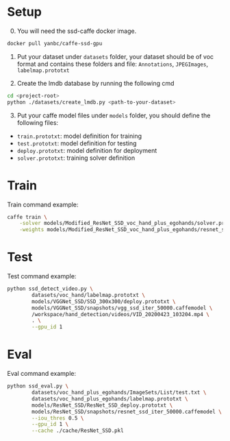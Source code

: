 # Setup
0. You will need the ssd-caffe docker image. 
```bash
docker pull yanbc/caffe-ssd-gpu
```

1. Put your dataset under `datasets` folder, your dataset should be of voc format and contains these folders and file: `Annotations`, `JPEGImages`, `labelmap.prototxt`

2. Create the lmdb database by running the following cmd
```bash
cd <project-root>
python ./datasets/create_lmdb.py <path-to-your-dataset>
```

3. Put your caffe model files under `models` folder, you should define the following files:
- `train.prototxt`: model definition for training
- `test.prototxt`: model definition for testing
- `deploy.prototxt`: model definition for deployment
- `solver.prototxt`: training solver definition



# Train
Train command example:
```bash
caffe train \
    -solver models/Modified_ResNet_SSD_voc_hand_plus_egohands/solver.prototxt \
    -weights models/Modified_ResNet_SSD_voc_hand_plus_egohands/resnet_ssd_iter_5000.caffemodel
```



# Test
Test command example:
```bash
python ssd_detect_video.py \
        datasets/voc_hand/labelmap.prototxt \
        models/VGGNet_SSD/SSD_300x300/deploy.prototxt \
        models/VGGNet_SSD/snapshots/vgg_ssd_iter_50000.caffemodel \
        /workspace/hand_detection/videos/VID_20200423_103204.mp4 \
        . \
        --gpu_id 1
```




# Eval
Eval command example:
```bash
python ssd_eval.py \
        datasets/voc_hand_plus_egohands/ImageSets/List/test.txt \
        datasets/voc_hand_plus_egohands/labelmap.prototxt \
        models/ResNet_SSD/ResNet_SSD_deploy.prototxt \
        models/ResNet_SSD/snapshots/resnet_ssd_iter_50000.caffemodel \
        --iou_thres 0.5 \
        --gpu_id 1 \
        --cache ./cache/ResNet_SSD.pkl
```